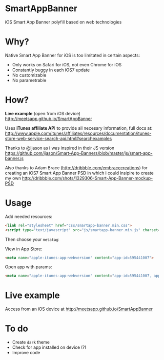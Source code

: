 SmartAppBanner
==============

iOS Smart App Banner polyfill based on web technologies

Why?
==============
Native Smart App Banner for iOS is too limitated in certain aspects:
 * Only works on Safari for iOS, not even Chrome for iOS
 * Constantly buggy in each iOS7 update
 * No customizable
 * No parametrable

How?
==============
**Live example** (open from iOS device) http://meetsapp.github.io/SmartAppBanner

Uses **iTunes affiliate API** to provide all necesary information, full docs at:
http://www.apple.com/itunes/affiliates/resources/documentation/itunes-store-web-service-search-api.html#searchexamples

Thanks to @ijason as i was inspired in their JS version
https://github.com/ijason/Smart-App-Banners/blob/master/js/smart-app-banner.js

Also thanks to Adam Brace (http://dribbble.com/embracecreations) for creating an iOS7 Smart App Banner PSD in which i could insipire to create my own
http://dribbble.com/shots/1329306-Smart-App-Banner-mockup-PSD

Usage
==============
Add needed resources:
```html
<link rel="stylesheet" href="css/smartapp-banner.min.css">
<script type="text/javascript" src="js/smartapp-banner.min.js" charset="utf-8" async defer></script>
```
Then choose your `metatag`:

View in App Store:
```html
<meta name="apple-itunes-app-webversion" content="app-id=595441007">
```
Open app with params:
```html
<meta name="apple-itunes-app-webversion" content="app-id=595441007, app-argument=yourapp://yourparams">
```

Live example
==============
Access from an iOS device at http://meetsapp.github.io/SmartAppBanner

To do
==============
* Create `dark` theme
* Check for app installed on device (?)
* Improve code

